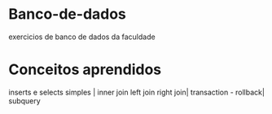 # Banco-de-dados
exercicios de banco de dados da faculdade
# Conceitos aprendidos 
inserts e selects simples | inner join left join right join| transaction - rollback| subquery

